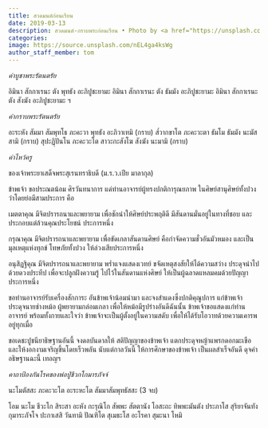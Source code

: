 ```yaml
---
title: สวดมนต์ก่อนเรียน
date: 2019-03-13
description: สวดมนต์-กราบพระก่อนเรียน • Photo by <a href="https://unsplash.com/@juanmacllas">Juanma Clemente-Alloza</a> on <a href="https://unsplash.com/">Unsplash</a>
categories:
image: https://source.unsplash.com/nEL4ga4ksWg
author_staff_member: tom
---
```

*คำบูชาพระรัตนตรัย*

อิมินา สักกาเรนะ ตัง พุทธัง อะภิปูชะยามะ
อิมินา สักกาเรนะ ตัง ธัมมัง อะภิปูชะยามะ
อิมินา สักกาเรนะ ตัง สังฆัง อะภิปูชะยามะ ฯ

*คำกราบพระรัตนตรัย*

อะระหัง สัมมา สัมพุทโธ ภะคะวา พุทธัง อะภิวาเทมิ (กราบ)
ส๎วากขาโต ภะคะวะตา ธัมโม ธัมมัง นะมัสสามิ (กราบ)
สุปะฏฺิปันโน ภะคะวะโต สาวะกะสังโฆ สังฆัง นะมามิ (กราบ)

*คำไหว้ครู*

ของเจ้าพระยาเสด็จพระสุเรนทราธิบดี (ม.ร.ว.เปีย มาลากุล)

ข้าพเจ้า ขอประณตน้อม ศิรวันทนาการ แด่ท่านอาจารย์ผู้ทรงปกติการุณยภาพ ในศิษย์สานุศิษย์ทั้งปวง ว่าโดยย่อมีสามประการ คือ

เมตตาคุณ มีจิตปรารถนาและพยายาม เพื่อชักนำให้ศิษย์ประพฤติดี มีสันดานมั่นอยู่ในทางที่ชอบ และประกอบแต่ล้วนคุณประโยชน์ ประการหนึ่ง

กรุณาคุณ มีจิตปรารถนาและพยายาม เพื่อขัดเกลาสันดานศิษย์ คือกำจัดความชั่วอันมัวหมอง และเป็นมุลเหตุแห่งทุกข์ โทษภัยทั้งปวง ให้ล่วงเสียประการหนึ่ง

อนุสิฏฐิคุณ มีจิตปรารถนาและพยายาม พร่ำแจงแสดงเวทย์ ขจัดเหตุสงสัยให้ได้ความสว่าง ประดุจนำไปด้วยดวงประทีป เพื่อจะปลูกฝังความรู้ ไปไว้ในสันดานแห่งศิษย์ ให้เป็นผู้ฉลาดแหลมคมด้วยปัญญา ประการหนึ่ง

ขอท่านอาจารย์รับเครื่องสักการะ อันข้าพเจ้าน้อมนำมา และจงสำแดงซึ่งปกติคุณูปการ แก่ข้าพเจ้า ประดุจนายช่างหม้อ ผู้พยายามกล่อมเกลา เพื่อให้หม้อมีรูปร่างอันดีฉันนั้น ข้าพเจ้าขอแสดงแก่ท่านอาจารย์ พร้อมทั้งกายและใจว่า ข้าพเจ้าจะเป็นผู้ตั้งอยู่ในความสดับ เพื่อให้ได้รับโอวาทด้วยความเคารพอยู่ทุกเมื่อ

ขอเดชะปูชนียาธิษฐานอันนี้ จงดลบันดาลให้ สติปัญญาของข้าพเจ้า แตกประดุจหญ้าแพรกดอกมะเขือ และให้งอกงามเจริญขึ้นโดยเร็วพลัน นับแต่กาลวันนี้ ให้การศึกษาของข้าพเจ้า เป็นผลสำเร็จอันดี ดุจคำอธิษฐานฉะนี้ เทอญฯ

*คาถาป้องกันโรคของพ่อปู่ชีวกโกมารภัจจ์*

นะโมตัสสะ ภะคะวะโต อะระหะโต สัมมาสัมพุทธัสสะ (3 จบ)

โอม นะโม ชีวะโก สิระสา อะหัง กะรุณิโก สัพพะ สัตตานัง
โอสะถะ ทิพพะมันตัง ประภาโส สุริยาจันทัง กุมาระภัจโจ
ปะกาเสสิ วันทามิ ปัณฑิโต สุเมธะโส อะโรคา สุมะนา โหมิ
